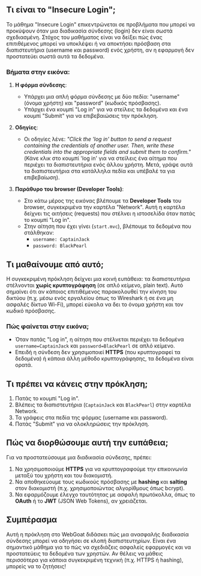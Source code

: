 ## Τι είναι το "Insecure Login";
Το μάθημα "Insecure Login" επικεντρώνεται σε προβλήματα που μπορεί να προκύψουν όταν μια διαδικασία σύνδεσης (login) δεν είναι σωστά σχεδιασμένη. Στόχος του μαθήματος είναι να δείξει πώς ένας επιτιθέμενος μπορεί να υποκλέψει ή να αποκτήσει πρόσβαση στα διαπιστευτήρια (username και password) ενός χρήστη, αν η εφαρμογή δεν προστατεύει σωστά αυτά τα δεδομένα.

### Βήματα στην εικόνα:
1. **Η φόρμα σύνδεσης**:
   - Υπάρχει μια απλή φόρμα σύνδεσης με δύο πεδία: "username" (όνομα χρήστη) και "password" (κωδικός πρόσβασης).
   - Υπάρχει ένα κουμπί "Log in" για να στείλεις τα δεδομένα και ένα κουμπί "Submit" για να επιβεβαιώσεις την πρόκληση.

2. **Οδηγίες**:
   - Οι οδηγίες λένε: *"Click the 'log in' button to send a request containing the credentials of another user. Then, write these credentials into the appropriate fields and submit them to confirm."*  
     (Κάνε κλικ στο κουμπί 'log in' για να στείλεις ένα αίτημα που περιέχει τα διαπιστευτήρια ενός άλλου χρήστη. Μετά, γράψε αυτά τα διαπιστευτήρια στα κατάλληλα πεδία και υπέβαλέ τα για επιβεβαίωση).

3. **Παράθυρο του browser (Developer Tools)**:
   - Στο κάτω μέρος της εικόνας βλέπουμε τα **Developer Tools** του browser, συγκεκριμένα την καρτέλα "Network". Αυτή η καρτέλα δείχνει τις αιτήσεις (requests) που στέλνει η ιστοσελίδα όταν πατάς το κουμπί "Log in".
   - Στην αίτηση που έχει γίνει (`start.mvc`), βλέπουμε τα δεδομένα που στάλθηκαν:
     - `username: CaptainJack`
     - `password: BlackPearl`

## Τι μαθαίνουμε από αυτό;
Η συγκεκριμένη πρόκληση δείχνει μια κοινή ευπάθεια: τα διαπιστευτήρια στέλνονται **χωρίς κρυπτογράφηση** (σε απλό κείμενο, plain text). Αυτό σημαίνει ότι αν κάποιος επιτιθέμενος παρακολουθεί την κίνηση του δικτύου (π.χ. μέσω ενός εργαλείου όπως το Wireshark ή σε ένα μη ασφαλές δίκτυο Wi-Fi), μπορεί εύκολα να δει το όνομα χρήστη και τον κωδικό πρόσβασης.

### Πώς φαίνεται στην εικόνα;
- Όταν πατάς "Log in", η αίτηση που στέλνεται περιέχει τα δεδομένα `username=CaptainJack` και `password=BlackPearl` σε απλό κείμενο.
- Επειδή η σύνδεση δεν χρησιμοποιεί **HTTPS** (που κρυπτογραφεί τα δεδομένα) ή κάποια άλλη μέθοδο κρυπτογράφησης, τα δεδομένα είναι ορατά.

## Τι πρέπει να κάνεις στην πρόκληση;
1. Πατάς το κουμπί "Log in".
2. Βλέπεις τα διαπιστευτήρια (`CaptainJack` και `BlackPearl`) στην καρτέλα Network.
3. Τα γράφεις στα πεδία της φόρμας (username και password).
4. Πατάς "Submit" για να ολοκληρώσεις την πρόκληση.

## Πώς να διορθώσουμε αυτή την ευπάθεια;
Για να προστατεύσουμε μια διαδικασία σύνδεσης, πρέπει:
1. Να χρησιμοποιούμε **HTTPS** για να κρυπτογραφούμε την επικοινωνία μεταξύ του χρήστη και του διακομιστή.
2. Να αποθηκεύουμε τους κωδικούς πρόσβασης με **hashing** και **salting** στον διακομιστή (π.χ. χρησιμοποιώντας αλγορίθμους όπως bcrypt).
3. Να εφαρμόζουμε έλεγχο ταυτότητας με ασφαλή πρωτόκολλα, όπως το **OAuth** ή το **JWT** (JSON Web Tokens), αν χρειάζεται.

## Συμπέρασμα
Αυτή η πρόκληση στο WebGoat διδάσκει πώς μια ανασφαλής διαδικασία σύνδεσης μπορεί να οδηγήσει σε κλοπή διαπιστευτηρίων. Είναι ένα σημαντικό μάθημα για το πώς να σχεδιάζεις ασφαλείς εφαρμογές και να προστατεύεις τα δεδομένα των χρηστών. Αν θέλεις να μάθεις περισσότερα για κάποια συγκεκριμένη τεχνική (π.χ. HTTPS ή hashing), μπορείς να το ζητήσεις!
